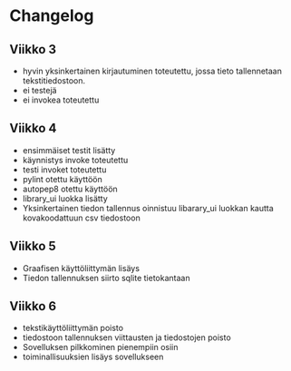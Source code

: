 # Changelog

## Viikko 3
- hyvin yksinkertainen kirjautuminen toteutettu, jossa tieto tallennetaan tekstitiedostoon.
- ei testejä
- ei invokea toteutettu

## Viikko 4
- ensimmäiset testit lisätty
- käynnistys invoke toteutettu
- testi invoket toteutettu
- pylint otettu käyttöön
- autopep8 otettu käyttöön
- library_ui luokka lisätty
- Yksinkertainen tiedon tallennus oinnistuu libarary_ui luokkan kautta kovakoodattuun csv tiedostoon

## Viikko 5
- Graafisen käyttöliittymän lisäys
- Tiedon tallennuksen siirto sqlite tietokantaan
  
## Viikko 6
- tekstikäyttöliittymän poisto
- tiedostoon tallennuksen viittausten ja tiedostojen poisto
- Sovelluksen pilkkominen pienempiin osiin
- toiminallisuuksien lisäys sovellukseen
